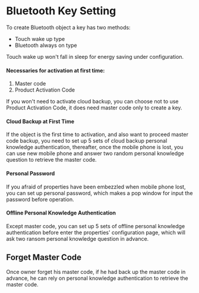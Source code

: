 # Bluetooth Key Setting

To create Bluetooth object a key has two methods:
* Touch wake up type
* Bluetooth always on type

Touch wake up won't fall in sleep for energy saving under configuration.
#### Necessaries for activation at first time:
1. Master code
2. Product Activation Code

If you won't need to activate cloud backup, you can choose not to use Product Activation Code, it does need master code only to create a key. 
#### Cloud Backup at First Time
If the object is the first time to activation, and also want to proceed master code backup, you need to set up 5 sets of cloud backup personal knowledge authentication, thereafter, once the mobile phone is lost, you can use new mobile phone and answer two random personal knowledge question to retrieve the master code. 
#### Personal Password
If you afraid of properties have been embezzled when mobile phone lost, you can set up personal password, which makes a pop window for input the password before operation. 
#### Offline Personal Knowledge Authentication
Except master code, you can set up 5 sets of offline personal knowledge authentication before enter the properties' configuration page, which will ask two ransom personal knowledge question in advance.
## Forget Master Code
Once owner forget his master code, if he had back up the master code in advance, he can rely on personal knowledge authentication to retrieve the master code.
